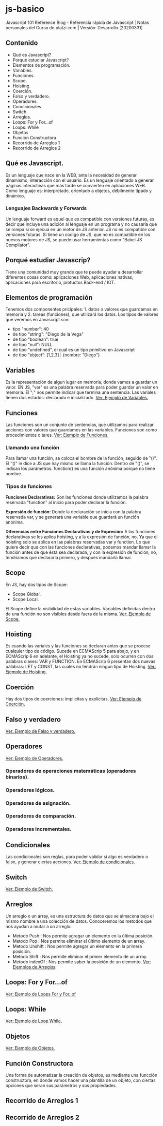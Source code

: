 # js-basico
Javascript 101 Reference Blog - Referencia rápida de Javascript | Notas personales del Curso de platzi.com | Versión: Desarrollo (20200331)

## Contenido
* Qué es Javascript?
* Porqué estudiar Javascript?
* Elementos de programación.
* Variables.
* Funciones.
* Scope.
* Hoisting.
* Coerción.
* Falso y verdadero.
* Operadores.
* Condicionales.
* Switch.
* Arreglos.
* Loops: For y For...of
* Loops: While
* Objetos
* Función Constructora
* Recorrido de Arreglos 1
* Recorrido de Arreglos 2


## Qué es Javascript.
Es un lenguaje que nace en la WEB, ante la necesidad de generar dinamismo, interacción con el usuario. Es un lenguaje orientado a generar páginas interactivas que más tarde se convierten en apliaciones WEB.
Como lenguaje es: interpretado, orientado a objetos, débilmente tipado y dinámico.

### Lenguajes Backwards y Forwards
Un lenguaje forward es aquel que es compatible con versiones futuras, es decir que incluye una adición al lenguaje en un programa y no causaría que se rompa si se ejecua en un motor de JS anterior.
JS no es compatible con versiones futuras. Si tiene un codigo de JS, que no es compatible en los nuevos motores de JS, se puede usar herramientas como "Babel JS Compilator".

## Porqué estudiar Javascrip?
Tiene una comunidad muy grande que te puede ayudar a desarrollar diferentes cosas como: aplicaciones Web, aplicaciones nativas, aplicaciones para escritorio, protuctos Back-end / IOT.

## Elementos de programación
Tenemos dos componentes pricipales: 1. datos o valores que guardamos en memoria y 2. tareas (funciones), que utilizará los datos. Los tipos de valores que veremos en Javascript son:

* tipo "number": 40 
* de tipo "string": "Diego de la Vega" 
* de tipo "boolean": true
* de tipo "null": NULL
* de tipo "undefined", el cual es un tipo primitivo en Javascript
* de tipo "object": [1,2,3] | {nombre: "Diego"}

## Variables
Es la representación de algun lugar en memoria, donde vamos a guardar un valor.
EN JS, "var" es una palabra reservada para poder guardar un valor en memoria. El ";" nos permite indicar que termina una sentencia. Las variales tienen dos estados: declarado e inicializado.
[Ver: Ejemplo de Variables.](https://github.com/ldmaroto/js-basico/blob/master/variables.js)


## Funciones
Las funciones son un conjunto de sentencias, que utilizamos para realizar acciones con valores que guardamos en las variables. Funciones son como procedimientos o tares.
[Ver: Ejemplo de Funciones.](https://github.com/ldmaroto/js-basico/blob/master/funciones.js)

### Llamando una función
Para llamar una función, se coloca el bombre de la función, seguido de "()". El "()" le dice a JS que hay mismo se llama la función. Dentro de "()", se indican los parámetros.
function() es una función anónima porque no tiene nombre.

### Tipos de funciones
**Funciones Declarativas:** Son las funciones donde utilizamos la palabra reservada "function" al inicio para poder declarar la función.

**Expresión de función:** Donde la declaración se inicia con la palabra reservada var, y se generará una variable que guardará un función anónima.

**Diferencias entre Funciones Declarativas y de Expresión:** A las funciones declarativas se les aplica hoisting, y a la expresión de función, no. Ya que el hoisting solo se aplica en las palabras reservadas var y function.
Lo que quiere decir que con las funciones declarativas, podemos mandar llamar la función antes de que ésta sea declarada, y con la expresión de función, no, tendríamos que declararla primero, y después mandarla llamar.

## Scope
En JS, hay dos tipos de Scope: 
* Scope Global.
* Scope Local.

El Scope define la visibilidad de estas variables. Variables definidas dentro de una función no son visibles desde fuera de la misma.
[Ver: Ejemplo de Scope.](https://github.com/ldmaroto/js-basico/blob/master/scope.js)

## Hoisting
Es cuando las variales y las funciones se declaran antes que se procese cualquier tipo de código.
Sucede en ECMAScrip 5 para abajo, y en ECMAScrip 6 en adelante, el Hoisting ya no sucede, solo ocurren con dos palabras claves: VAR y FUNCTION.
En ECMAScrip 6 presentan dos nuevas palabras: LET y CONST, las cuales no tendrán ningun tipo de Hoisting.
[Ver: Ejemplo de Hoisting.](https://github.com/ldmaroto/js-basico/blob/master/hoisting.js)

## Coerción
Hay dos tipos de coerciones: implicitas y explicitas.
[Ver: Ejemplo de Coerción.](https://github.com/ldmaroto/js-basico/blob/master/coercion.js)

## Falso y verdadero
[Ver: Ejemplo de Falso y verdadero.](https://github.com/ldmaroto/js-basico/blob/master/truthyfalsy.js)

## Operadores
[Ver: Ejemplo de Operadores.](https://github.com/ldmaroto/js-basico/blob/master/operadores.js)

### Operadores de operaciones matemáticas (operadores binarios).
### Operadores lógicos.
### Operadores de asignación.
### Operadores de comparación.
### Operadores incrementales.

## Condicionales
Las condicionales son reglas, para poder validar si algo es verdadero o falso, y generar ciertas acciones.
[Ver: Ejemplo de condicionales.](https://github.com/ldmaroto/js-basico/blob/master/if.js)

## Switch
[Ver: Ejemplo de Switch.](https://github.com/ldmaroto/js-basico/blob/master/switch.js)

## Arreglos
Un arreglo o un array, es una estructura de datos que se almacena bajo el mismo nombre a una colección de datos. Conoceremos los metodos que nos ayudan a mutar a un arreglo:
* Metodo Push : Nos permite agregar un elemento en la última posición.
* Metodo Pop : Nos permite eliminar el último elemento de un array.
* Metodo Unshift : Nos permite agregar un elemento en la primera posición.
* Metodo Shift : Nos permite eliminar el primer elemento de un array.
* Metodo indexOf : Nos permite saber la posición de un elemento.
[Ver: Ejemplos de Arreglos](https://github.com/ldmaroto/js-basico/blob/master/arrays.js)

## Loops: For y For...of
[Ver: Ejemplo de Loops For y For..of](https://github.com/ldmaroto/js-basico/blob/master/loops.js)

## Loops: While
[Ver: Ejemplo de Loop While.](https://github.com/ldmaroto/js-basico/blob/master/while.js)

## Objetos
[Ver: Ejemplo de Objetos.](https://github.com/ldmaroto/js-basico/blob/master/objetos.js)

## Función Constructora
Una forma de automatizar la creación de objetos, es mediante una funcción constructora, en donde vamos hacer una plantilla de un objeto, con ciertas opciones que seran sus parámetros y sus propiedades. 

## Recorrido de Arreglos 1


## Recorrido de Arreglos 2
